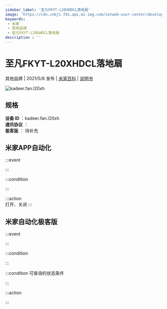 ```yaml
---
sidebar_label: '至凡FKYT-L20XHDCL落地扇'
image: 'https://cdn.cnbj1.fds.api.mi-img.com/iotweb-user-center/developer_1678870953786jMT3vZiT.png?GalaxyAccessKeyId=AKVGLQWBOVIRQ3XLEW&Expires=9223372036854775807&Signature=Nbn5skGJAvabmjrIW1LY5PRYGNU='
keywords: 
 - 米家
 - 其他品牌
 - 至凡FKYT-L20XHDCL落地扇
description : ''
---
```

# 至凡FKYT-L20XHDCL落地扇

其他品牌 | 2021/5/8 发布 | [米家百科](https://home.mi.com/webapp/content/baike/product/index.html?model=kadeer.fan.l20xh) | [说明书](https://home.mi.com/views/introduction.html?model=kadeer.fan.l20xh&region=cn)

![kadeer.fan.l20xh](https://cdn.cnbj1.fds.api.mi-img.com/iotweb-user-center/developer_1678870953786jMT3vZiT.png?GalaxyAccessKeyId=AKVGLQWBOVIRQ3XLEW&Expires=9223372036854775807&Signature=Nbn5skGJAvabmjrIW1LY5PRYGNU=)

## 规格  
> 
**设备 ID** ：kadeer.fan.l20xh  
**通讯协议** ：  
**极客版**  ： 待补充 


## 米家APP自动化  

:::event  

:::

:::condition  

:::

:::action   
打开、关闭
:::

## 米家自动化极客版  

:::event  

:::

:::condition  

:::

:::condition 可查询的状态条件  

:::

:::action  

:::

        
